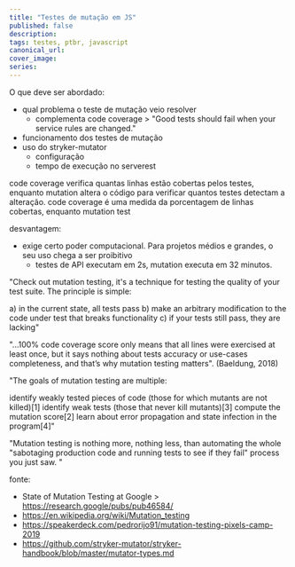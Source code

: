 ```yaml
---
title: "Testes de mutação em JS"
published: false
description:
tags: testes, ptbr, javascript
canonical_url:
cover_image:
series:
---
```


<!--- Acima está o cabeçalho, com as informações do seu post, edite-as de acordo com sua necessidade. Para saber mais: https://dev.to/p/editor_guide
Apague tudo que está abaixo dessa linha e escreva seu post --->

O que deve ser abordado:

- qual problema o teste de mutação veio resolver
    - complementa code coverage > "Good tests should fail when your service rules are changed."
- funcionamento dos testes de mutação
- uso do stryker-mutator
    - configuração
    - tempo de execução no serverest

code coverage verifica quantas linhas estão cobertas pelos testes, enquanto mutation altera o código para verificar quantos testes detectam a alteração.
code coverage é uma medida da porcentagem de linhas cobertas, enquanto mutation test 

desvantagem:
- exige certo poder computacional. Para projetos médios e grandes, o seu uso chega a ser proibitivo
    - testes de API executam em 2s, mutation executa em 32 minutos.



"Check out mutation testing, it's a technique for testing the quality of your test suite. The principle is simple:

a) in the current state, all tests pass
b) make an arbitrary modification to the code under test that breaks functionality
c) if your tests still pass, they are lacking"

"...100% code coverage score only means that all lines were exercised at least once, but it says nothing about tests accuracy or use-cases completeness, and that’s why mutation testing matters". (Baeldung, 2018)

"The goals of mutation testing are multiple:

identify weakly tested pieces of code (those for which mutants are not killed)[1]
identify weak tests (those that never kill mutants)[3]
compute the mutation score[2]
learn about error propagation and state infection in the program[4]"

"Mutation testing is nothing more, nothing less, than automating the whole "sabotaging production code and running tests to see if they fail" process you just saw. "

fonte:
- State of Mutation Testing at Google > https://research.google/pubs/pub46584/
- https://en.wikipedia.org/wiki/Mutation_testing
- https://speakerdeck.com/pedrorijo91/mutation-testing-pixels-camp-2019
- https://github.com/stryker-mutator/stryker-handbook/blob/master/mutator-types.md